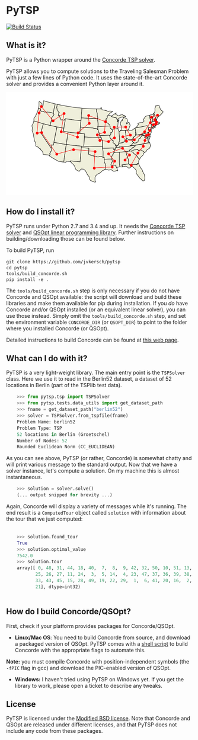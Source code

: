 PyTSP
=====

[![Build Status](https://travis-ci.org/jvkersch/pytsp.svg?branch=master)](https://travis-ci.org/jvkersch/pytsp)

What is it?
-----

PyTSP is a Python wrapper around the [Concorde TSP solver](http://www.math.uwaterloo.ca/tsp/concorde.html).

PyTSP allows you to compute solutions to the Traveling Salesman Problem with just a few lines of Python code. It uses the state-of-the-art Concorde solver and provides a convenient Python layer around it.

<p align="center">
  <a href="examples/us_state_capitals.py">
	<img src="examples/us_state_capitals.png" alt="US state capital tour"/>
	</a>
</p>

How do I install it?
------

PyTSP runs under Python 2.7 and 3.4 and up. It needs the [Concorde TSP solver](http://www.math.uwaterloo.ca/tsp/concorde.html) and [QSOpt linear programming library](http://www.math.uwaterloo.ca/~bico/qsopt/). Further instructions on building/downloading those can be found below.

To build PyTSP, run

    git clone https://github.com/jvkersch/pytsp
	cd pytsp
	tools/build_concorde.sh
	pip install -e .

The `tools/build_concorde.sh` step is only necessary if you do not have
Concorde and QSOpt available: the script will download and build these
libraries and make them available for pip during installation. If you _do_ have
Concorde and/or QSOpt installed (or an equivalent linear solver), you can use
those instead. Simply omit the `tools/build_concorde.sh` step, and set the
environment variable `CONCORDE_DIR` (or `QSOPT_DIR`) to point to the folder
where you installed Concorde (or QSOpt).

Detailed instructions to build Concorde can be found
at [this web page](https://github.com/perrygeo/pytsp/wiki/Installing-Solvers).

What can I do with it?
-------

PyTSP is a very light-weight library. The main entry point is the `TSPSolver` class. Here we use it to read in the Berlin52 dataset, a dataset of 52 locations in Berlin (part of the TSPlib test data).

```python
    >>> from pytsp.tsp import TSPSolver
    >>> from pytsp.tests.data_utils import get_dataset_path
    >>> fname = get_dataset_path("berlin52")
    >>> solver = TSPSolver.from_tspfile(fname)
    Problem Name: berlin52
    Problem Type: TSP
    52 locations in Berlin (Groetschel)
    Number of Nodes: 52
    Rounded Euclidean Norm (CC_EUCLIDEAN)
```    

As you can see above, PyTSP (or rather, Concorde) is somewhat chatty and will print various message to the standard output. Now that we have a solver instance, let's compute a solution. On my machine this is almost instantaneous.
   
```python    
    >>> solution = solver.solve()
    (... output snipped for brevity ...)
```

Again, Concorde will display a variety of messages while it's running. The end result is a `ComputedTour` object called `solution` with information about the tour that we just computed:

```python
    
    >>> solution.found_tour
    True
    >>> solution.optimal_value
    7542.0
    >>> solution.tour
    array([ 0, 48, 31, 44, 18, 40,  7,  8,  9, 42, 32, 50, 10, 51, 13, 12, 46,
           25, 26, 27, 11, 24,  3,  5, 14,  4, 23, 47, 37, 36, 39, 38, 35, 34,
           33, 43, 45, 15, 28, 49, 19, 22, 29,  1,  6, 41, 20, 16,  2, 17, 30,
           21], dtype=int32)
    
```

How do I build Concorde/QSOpt?
-------

First, check if your platform provides packages for Concorde/QSOpt.

* **Linux/Mac OS**: You need to build Concorde from source, and download a packaged version of QSOpt. PyTSP comes with a [shell script](tools/build_concorde.sh) to build Concorde with the appropriate flags to automate this.

 **Note:** you must compile Concorde with position-independent symbols (the `-fPIC` flag in gcc) and download the PIC-enabled version of QSOpt.

* **Windows:** I haven't tried using PyTSP on Windows yet. If you get the library to work, please open a ticket to describe any tweaks.

License
-----

PyTSP is licensed under the [Modified BSD license](COPYING). Note that Concorde and QSOpt are released under different licenses, and that PyTSP does not include any code from these packages.
